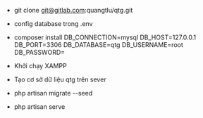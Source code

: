 - git clone git@gitlab.com:quangtlu/qtg.git
- config database trong .env 
- composer install
DB_CONNECTION=mysql
DB_HOST=127.0.0.1
DB_PORT=3306
DB_DATABASE=qtg
DB_USERNAME=root
DB_PASSWORD=

- Khởi chạy XAMPP
- Tạo cơ sở dữ liệu qtg trên sever
- php artisan migrate --seed
- php artisan serve